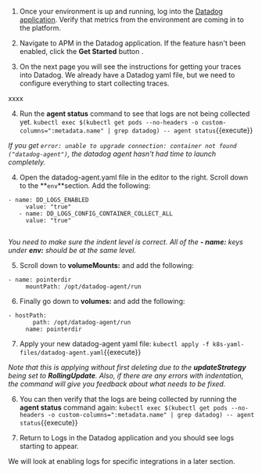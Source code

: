 1. Once your environment is up and running, log into the <a href="https://app.datadoghq.com" target="_datadog">Datadog application</a>. Verify that metrics from the environment are coming in to the platform.

2. Navigate to APM in the Datadog application. If the feature hasn't been enabled, click the **Get Started** button .

3. On the next page you will see the instructions for getting your traces into Datadog. We already have a Datadog yaml file, but we need to configure everything to start collecting traces.

xxxx

4. Run the **agent status** command to see that logs are not being collected yet. 
  `kubectl exec $(kubectl get pods --no-headers -o custom-columns=":metadata.name" | grep datadog) -- agent status`{{execute}}

  *If you get `error: unable to upgrade connection: container not found ("datadog-agent")`, the datadog agent hasn't had time to launch completely.*

4. Open the datadog-agent.yaml file in the editor to the right. Scroll down to the **`env`**section. Add the following:
  <pre><code>- name: DD_LOGS_ENABLED
     value: "true"
   - name: DD_LOGS_CONFIG_CONTAINER_COLLECT_ALL
     value: "true"
  </code></pre>

  *You need to make sure the indent level is correct. All of the **- name:** keys under **env:** should be at the same level.*

5. Scroll down to **volumeMounts:** and add the following:
   
  <pre><code>- name: pointerdir
     mountPath: /opt/datadog-agent/run</code></pre>

6. Finally go down to **volumes:** and add the following:
   
  <pre><code>- hostPath:
       path: /opt/datadog-agent/run
     name: pointerdir</code></pre>

7. Apply your new datadog-agent yaml file: 
  `kubectl apply -f k8s-yaml-files/datadog-agent.yaml`{{execute}}

  *Note that this is applying without first deleting due to the **updateStrategy** being set to **RollingUpdate**. Also, if there are any errors with indentation, the command will give you feedback about what needs to be fixed.*

6. You can then verify that the logs are being collected by running the **agent status** command again:
  `kubectl exec $(kubectl get pods --no-headers -o custom-columns=":metadata.name" | grep datadog) -- agent status`{{execute}}

7. Return to Logs in the Datadog application and you should see logs starting to appear.

We will look at enabling logs for specific integrations in a later section.
